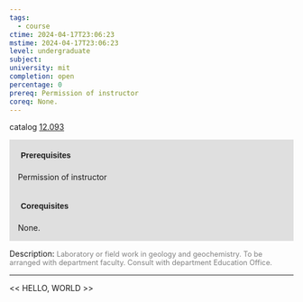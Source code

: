 ```yaml
---
tags:
  - course
ctime: 2024-04-17T23:06:23
mstime: 2024-04-17T23:06:23
level: undergraduate
subject: 
university: mit
completion: open
percentage: 0
prereq: Permission of instructor
coreq: None.
---
```


catalog [12.093](http://student.mit.edu/catalog/m12a.html#12.093)

<span style="display: block; padding: 15px; background-color: rgb(100, 100, 100, 0.2);"><font id="m_prereq721_0" style="display: block; font-family: Arial, sans-serif; font-weight: bold; padding: 5px">Prerequisites</font><br><span id="prereq721_0">Permission of instructor</span></span>
<span style="display: block; padding: 15px; background-color: rgb(100, 100, 100, 0.2);"><font id="m_coreq721_0" style="display: block; font-family: Arial, sans-serif; font-weight: bold; padding: 5px">Corequisites</font><br><span id="coreq721_0">None.</span></span>

<font style="">Description:</font>
<font style="color: grey; font-size: 0.8rem;">Laboratory or field work in geology and geochemistry. To be arranged with department faculty. Consult with department Education Office.</font>



---

<< HELLO, WORLD >>
